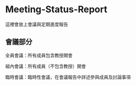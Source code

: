 # Meeting-Status-Report
這裡會放上會議與定期進度報告


## 會議部分
全員會議：所有成員包含教授開會

組內會議：所有成員（不包含教授）開會

臨時會議：臨時性會議，在會議報告中詳述參與成員及討論事項
